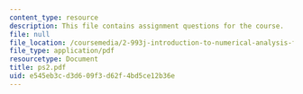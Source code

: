 ```yaml
---
content_type: resource
description: This file contains assignment questions for the course.
file: null
file_location: /coursemedia/2-993j-introduction-to-numerical-analysis-for-engineering-13-002j-spring-2005/e545eb3cd3d609f3d62f4bd5ce12b36e_ps2.pdf
file_type: application/pdf
resourcetype: Document
title: ps2.pdf
uid: e545eb3c-d3d6-09f3-d62f-4bd5ce12b36e
---
```

